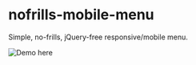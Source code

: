 # nofrills-mobile-menu
Simple, no-frills, jQuery-free responsive/mobile menu.

![Demo here](http://citrondigital.github.io/nofrills-mobile-menu)
